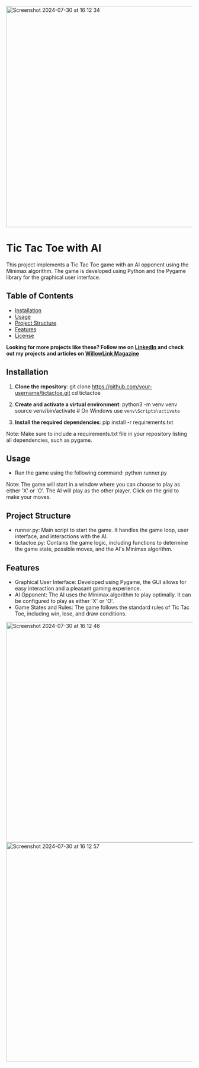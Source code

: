 <img width="595" alt="Screenshot 2024-07-30 at 16 12 34" src="https://github.com/user-attachments/assets/48bd88e7-16d6-467f-9276-199493ae603b">

# Tic Tac Toe with AI

This project implements a Tic Tac Toe game with an AI opponent using the Minimax algorithm. The game is developed using Python and the Pygame library for the graphical user interface.

## Table of Contents

- [Installation](#installation)
- [Usage](#usage)
- [Project Structure](#project-structure)
- [Features](#features)
- [License](#license)

**Looking for more projects like these? Follow me on [LinkedIn](https://www.linkedin.com/in/mariasgrebelo/) and check out my projects and articles on [WillowLink Magazine](willowlink.com/blog)**

## Installation

1. **Clone the repository**:
   git clone https://github.com/your-username/tictactoe.git
   cd tictactoe

2. **Create and activate a virtual environment**:
python3 -m venv venv
source venv/bin/activate  # On Windows use `venv\Scripts\activate`

3. **Install the required dependencies**:
pip install -r requirements.txt

Note: Make sure to include a requirements.txt file in your repository listing all dependencies, such as pygame.

## Usage

- Run the game using the following command:
python runner.py

Note: The game will start in a window where you can choose to play as either 'X' or 'O'. The AI will play as the other player. Click on the grid to make your moves.

## Project Structure
- runner.py: Main script to start the game. It handles the game loop, user interface, and interactions with the AI.
- tictactoe.py: Contains the game logic, including functions to determine the game state, possible moves, and the AI's Minimax algorithm.

## Features
- Graphical User Interface: Developed using Pygame, the GUI allows for easy interaction and a pleasant gaming experience.
- AI Opponent: The AI uses the Minimax algorithm to play optimally. It can be configured to play as either 'X' or 'O'.
- Game States and Rules: The game follows the standard rules of Tic Tac Toe, including win, lose, and draw conditions.

<img width="593" alt="Screenshot 2024-07-30 at 16 12 46" src="https://github.com/user-attachments/assets/add61acd-87da-48b5-94c8-b725d3b9c7ff">
<img width="590" alt="Screenshot 2024-07-30 at 16 12 57" src="https://github.com/user-attachments/assets/2c79f1f2-72cd-4fdb-8b9c-3997a3a18174">

